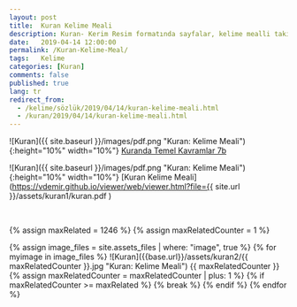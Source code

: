 ```yaml
---
layout: post
title:  Kuran Kelime Meali
description: Kuran- Kerim Resim formatında sayfalar, kelime mealli takip etmesi kolay anlaşılır, faydalı bir kaynak.
date:   2019-04-14 12:00:00
permalink: /Kuran-Kelime-Meal/
tags:   Kelime
categories: [Kuran]
comments: false
published: true
lang: tr
redirect_from:
  - /kelime/sözlük/2019/04/14/kuran-kelime-meali.html
  - /kuran/2019/04/14/kuran-kelime-meali.html
---
```







![Kuran]({{ site.baseurl }}/images/pdf.png  "Kuran: Kelime Meali"){:height="10%" width="10%"}
[Kuranda Temel Kavramlar 7b](https://vdemir.github.io/viewer/web/viewer.html?file=https://vdemir.github.io/assets/kuran1/Kuranda_Temel_Kavramlar_7b.pdf )
<br>

![Kuran]({{ site.baseurl }}/images/pdf.png  "Kuran: Kelime Meali"){:height="10%" width="10%"}
[Kuran Kelime Meali](https://vdemir.github.io/viewer/web/viewer.html?file={{ site.url }}/assets/kuran1/kuran.pdf )



<br>


{% assign maxRelated = 1246 %}
{% assign maxRelatedCounter = 1 %}


{% assign image_files = site.assets_files | where: "image", true %}
{% for myimage in image_files %}
![Kuran]({{base.url}}/assets/kuran2/{{ maxRelatedCounter }}.jpg  "Kuran: Kelime Meali")
  {{ maxRelatedCounter }}
{% assign maxRelatedCounter = maxRelatedCounter | plus: 1 %}
      {% if maxRelatedCounter >= maxRelated %}
        {% break %}
      {% endif %}
{% endfor %}




